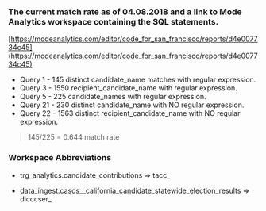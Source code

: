 ### The current match rate as of 04.08.2018 and a link to Mode Analytics workspace containing the SQL statements.

[https://modeanalytics.com/editor/code_for_san_francisco/reports/d4e007734c45](https://modeanalytics.com/editor/code_for_san_francisco/reports/d4e007734c45)

* Query 1 -  145 distinct candidate_name matches with regular expression.
* Query 3 -  1550 recipient_candidate_name with regular expression.
* Query 5 -  225 candidate_names with regular expression.
* Query 21 - 230 distinct candidate_name with NO regular expression.
* Query 22 - 1563 distinct recipient_candidate_name with NO regular expression.

> 145/225 =  0.644 match rate

### Workspace Abbreviations

* trg_analytics.candidate_contributions => tacc_
 
* data_ingest.casos__california_candidate_statewide_election_results => dicccser_



